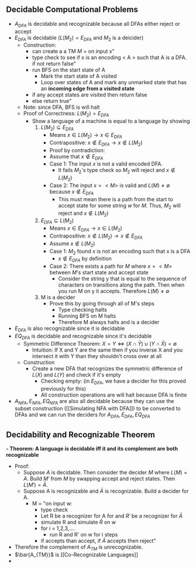 ## Decidable Computational Problems
- $A_{DFA}$ is decidable and recognizable because all DFAs either reject or accept
- $E_{DFA}$ is decidable ($L(M_{2}) = E_{DFA}$ and $M_{2}$ is a deicider)
	- Construction: 
		- can create a a TM $M$ = on input x"
		- type check to see if x is an encoding < A > such that A is a DFA. if not return false"
		- run BFS on the start state of A
			- Mark the start state of A visited
			- Loop over states of A and mark any unmarked state that has an **incoming edge from a visited state**
		- if any accept states are visited then return false
		- else return true"
	- Note: since DFA, BFS is will halt
	- Proof of Correctness: $L(M_{2}) = E_{DFA}$
		- Show a language of a machine is equal to a language by showing
			1. $L(M_{2}) \subseteq E_{DFA}$ 
				- Means $x \in L(M_{2}) \rightarrow x \in E_{DFA}$
				- Contrapositive: $x \notin E_{DFA} \rightarrow x \notin L(M_{2})$
				- Proof by contradiction:
				- Assume that $x \notin E_{DFA}$
				- Case 1: The input $x$ is not a valid encoded DFA. 
					- It fails $M_{2}$'s  type check so $M_{2}$ will reject and $x \notin L(M_{2})$
				- Case 2: The input $x = <M>$ is valid and $L(M) \neq \emptyset$ because $x \notin E_{DFA}$  
					- This must mean there is a path from the start to accept state for some string $w$ for $M$. Thus, $M_{2}$ will reject and $x \notin L(M_{2})$
			2. $E_{DFA} \subseteq L(M_{2})$
				- Means $x \in E_{DFA} \rightarrow x \in L(M_{2})$
				- Contrapositive: $x \notin L(M_{2}) \rightarrow x \notin E_{DFA}$
				- Assume $x \notin L(M_{2})$
				- Case 1: $M_{2}$ found $x$ is not an encoding such that x is a DFA
					- $x \notin E_{DFA}$ by definition
				- Case 2: There exists a path for $M$ where $x = <M>$ between $M$'s start state and accept state
					- Consider the string y that is equal to the sequence of characters on transitions along the path. Then when you run M on y it accepts. Therefore $L(M) \neq \emptyset$
			3. M is a decider
				- Prove this by going through all of M's steps
					- Type checking halts
					- Running BFS on M halts
					- Therefore M always halts and is a decider
- $E_{DFA}$ is also recognizable since it is decidable
- $EQ_{DFA}$ is decidable and recognizable since it's decidable
	- Symmetric Difference Theorem: $X = Y \iff (X \cap \bar{Y}) \cup (Y \cap \bar{X}) = \emptyset$
		- Intuition: If X and Y are the same then if you inverse X and you intersect it with Y than they shouldn't cross over at all
	- Construction
		- Create a new DFA that recognizes the symmetric difference of $L(X)$ and $L(Y)$ and check if it's empty
			- Checking empty: (in $E_{DFA}$, we have a decider for this proved previously for this)
			- All construction operations are will halt because DFA is finite
- $A_{NFA}, E_{NFA}, EQ_{NFA}$ are also all decidable because they can use the subset construction ([[Simulating NFA with DFA]]) to be converted to DFAs and we can run the deciders for $A_{DFA}, E_{DFA}, EQ_{DFA}$

## Decidability and Recognizable Theorem
**- Theorem: A language is decidable iff it and its complement are both recognizable**
- Proof: 
	- Suppose $A$ is decidable. Then consider the decider $M$ where $L(M) = A$. Build $M'$ from $M$ by swapping accept and reject states. Then $L(M') = \bar{A}$. 
	- Suppose A is recognizable and $\bar{A}$ is recognizable. Build a decider for A.
		- M = "on input w:
			- type check
			- Let R be a recognizer for A for and $R'$ be a recognizer for $\bar{A}$
			- simulate R and simulate $\bar{R}$ on w
			- for i = 1,2,3,....
				- run R and R' on w for i steps
			- if  accepts than accept, if $\bar{A}$ accepts then reject"
- Therefore the complement of $A_{TM}$ is unrecognizable.
- $\bar{A_{TM}}$ is [[Co-Recognizable Languages]]
- 